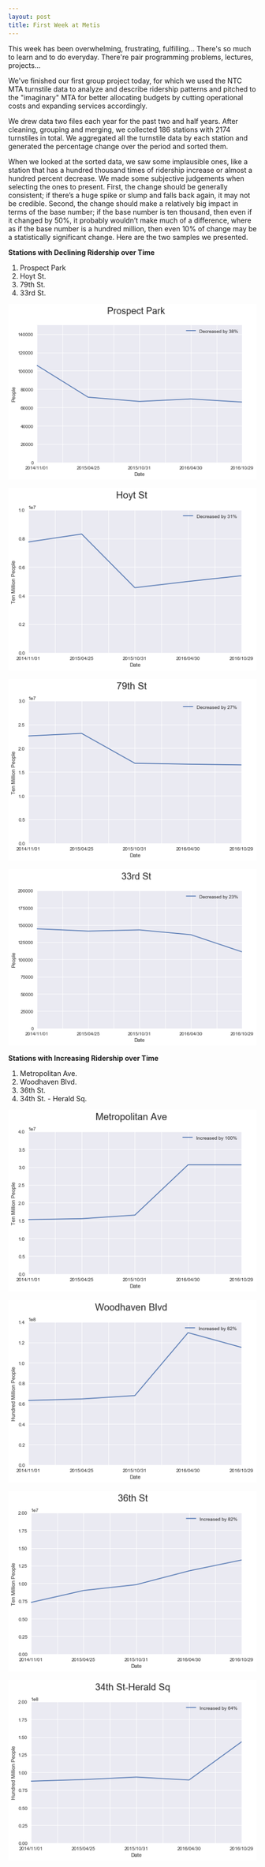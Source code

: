 ```yaml
---
layout: post
title: First Week at Metis
---
```


This week has been overwhelming, frustrating, fulfilling... There's so much to learn and to do everyday. There're pair programming problems, lectures, projects...

We've finished our first group project today, for which we used the NTC MTA turnstile data to analyze and describe ridership patterns and pitched to the "imaginary" MTA for better allocating budgets by cutting operational costs and expanding services accordingly.

We drew data two files each year for the past two and half years. After cleaning, grouping and merging, we collected 186 stations with 2174 turnstiles in total. We aggregated all the turnstile data by each station and generated the percentage change over the period and sorted them.

When we looked at the sorted data, we saw some implausible ones, like a station that has a hundred thousand times of ridership increase or almost a hundred percent decrease. We made some subjective judgements when selecting the ones to present. First, the change should be generally consistent; if there’s a huge spike or slump and falls back again, it may not be credible. Second, the change should make a relatively big impact in terms of the base number; if the base number is ten thousand, then even if it changed by 50%, it probably wouldn’t make much of a difference, where as if the base number is a hundred million, then even 10% of change may be a statistically significant change. Here are the two samples we presented.

**Stations with Declining Ridership over Time**

1. Prospect Park
2. Hoyt St.
3. 79th St.
4. 33rd St.


![Prospect Park decrease in MTA turnstile entries over time](../images/prospect_park.png)

![Hoyt Street station decrease in MTA turnstile entries over time](images/hoyt_street.png)

![79th Street station decrease in MTA turnstile entries over time](images/seventy_ninth_street.png)

![33rd Street station decrease in MTA turnstile entries over time](images/thirty_third_street.png)

**Stations with Increasing Ridership over Time**
 
1. Metropolitan Ave.
2. Woodhaven Blvd.
3. 36th St.
4. 34th St. - Herald Sq.

![Metropolitan Ave. station increase in MTA turnstile entries over time](images/metropolitan_ave.png)
 
![Woodhaven Blvd. station increase in MTA turnstile entries over time](images/woodhaven_blvd.png)

![36th St. station increase in MTA turnstile entries over time](images/thirty_sixth_street.png)

![34th St. - Herald Sq. station increase in MTA turnstile entries over time](images/thirty_fourth_street_herald_square.png)
